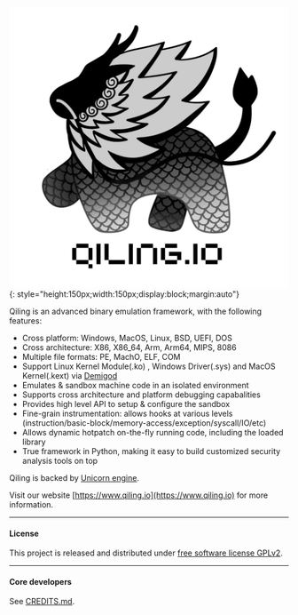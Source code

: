 ![Qiling Framework](https://raw.githubusercontent.com/qilingframework/qiling/master/docs/qiling2_logo_small.png){: style="height:150px;width:150px;display:block;margin:auto"}

Qiling is an advanced binary emulation framework, with the following features:

- Cross platform: Windows, MacOS, Linux, BSD, UEFI, DOS
- Cross architecture: X86, X86_64, Arm, Arm64, MIPS, 8086
- Multiple file formats: PE, MachO, ELF, COM
- Support Linux Kernel Module(.ko) , Windows Driver(.sys) and MacOS Kernel(.kext) via [Demigod](https://groundx.io/demigod/)
- Emulates & sandbox machine code in an isolated environment
- Supports cross architecture and platform debugging capabalities
- Provides high level API to setup & configure the sandbox
- Fine-grain instrumentation: allows hooks at various levels (instruction/basic-block/memory-access/exception/syscall/IO/etc)
- Allows dynamic hotpatch on-the-fly running code, including the loaded library
- True framework in Python, making it easy to build customized security analysis tools on top

Qiling is backed by [Unicorn engine](https://www.unicorn-engine.org).

Visit our website [https://www.qiling.io](https://www.qiling.io) for more information.

---

#### License

This project is released and distributed under [free software license GPLv2](https://github.com/qilingframework/qiling/blob/master/COPYING).

---

#### Core developers

See [CREDITS.md](https://github.com/qilingframework/qiling/blob/master/CREDITS.md).
